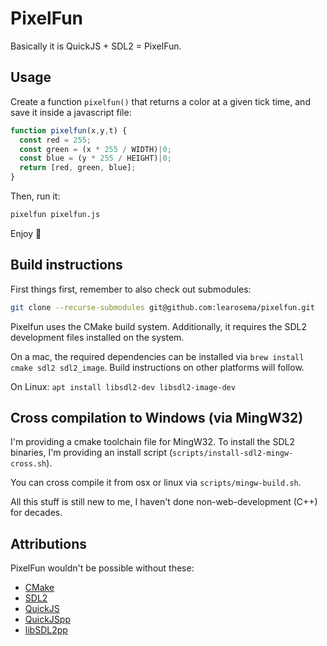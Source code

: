 # PixelFun

Basically it is QuickJS + SDL2 = PixelFun.

## Usage

Create a function `pixelfun()` that returns a color at a given tick time, and save it inside a javascript file:

```js
function pixelfun(x,y,t) {
  const red = 255;
  const green = (x * 255 / WIDTH)|0;
  const blue = (y * 255 / HEIGHT)|0;
  return [red, green, blue];
}
```

Then, run it:

```sh
pixelfun pixelfun.js
```

Enjoy 💖

## Build instructions

First things first, remember to also check out submodules:

```sh
git clone --recurse-submodules git@github.com:learosema/pixelfun.git
```

Pixelfun uses the CMake build system. Additionally, it requires the SDL2 development files installed on the system.

On a mac, the required dependencies can be installed via `brew install cmake sdl2 sdl2_image`. Build instructions on other platforms will follow.

On Linux: `apt install libsdl2-dev libsdl2-image-dev`

## Cross compilation to Windows (via MingW32)

I'm providing a cmake toolchain file for MingW32.
To install the SDL2 binaries, I'm providing an install script (`scripts/install-sdl2-mingw-cross.sh`).

You can cross compile it from osx or linux via `scripts/mingw-build.sh`.

All this stuff is still new to me, I haven't done non-web-development (C++) for decades.

## Attributions

PixelFun wouldn't be possible without these:

- [CMake](https://cmake.org)
- [SDL2](https://libsdl.org)
- [QuickJS](https://bellard.org/quickjs/)
- [QuickJSpp](https://github.com/ftk/quickjspp/)
- [libSDL2pp](https://github.com/libSDL2pp/libSDL2pp)
